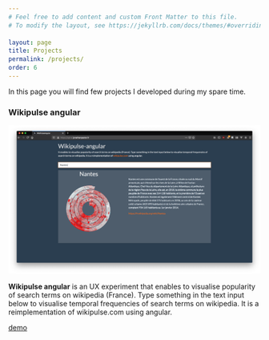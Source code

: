 ```yaml
---
# Feel free to add content and custom Front Matter to this file.
# To modify the layout, see https://jekyllrb.com/docs/themes/#overriding-theme-defaults

layout: page
title: Projects
permalink: /projects/
order: 6
---
```


In this page you will find few projects I developed during my spare time.

### Wikipulse angular

![screenshots of wikipulse angular](/assets/img/wikipulse_angular.png)

**Wikipulse angular** is an UX experiment that enables to visualise popularity of search terms on wikipedia (France). Type something in the text input below to visualise temporal frequencies of search terms on wikipedia. It is a reimplementation of wikipulse.com using angular.

[demo](http://spiral.jonathanpastor.fr)